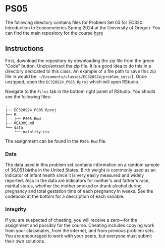 # PS05

The following directory contains files for Problem Set 05 for EC320: Introduction to Econometerics Spring 2024 at the University of Oregon. You can find the main repository for the course [here](https://www.github.com/ajdickinson/EC320S24)


## Instructions

First, download the repository by downloading the zip file from the green "Code" button. Unzip/extract the zip file. It is a good idea to do this in a directory dedicated to this class. An example of a file path to save this zip file in would be: `~/Documents/classes/EC320S24/problem_sets/`). Once unzipped, open the `EC320S24_PS05.Rproj` which will open RStudio.

Navigate to the `Files` tab in the bottom right panel of RStudio. You should see the following files:

```
.
├── EC320S24_PS05.Rproj
├── R
│   ├── PS05.Rmd
├── README.md
└── data
    └── natality.csv

```

The assignment can be found in the `PS05.Rmd` file. 

### Data

The data used in this problem set contains information on a random sample of 36,051 births in the United States. Birth weight is commonly used as an indicator of infant health since it is very easily measured and widely reported. Also in the data are indicators for mother's and father's race, marital status, whether the mother smoked or drank alcohol during pregnancy and total gestation time of each pregnancy in weeks. See the codebook at the bottom for a description of each variable.

### Integrity

If you are suspected of cheating, you will receive a zero—for the assignment and possibly for the course. Cheating includes copying work from your classmates, from the internet, and from previous problem sets. You are encouraged to work with your peers, but everyone must submit their own solutions.

